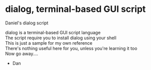 # dialog, terminal-based GUI script
Daniel's dialog script

dialog is a terminal-based GUI script language\
The script require you to install dialog using your shell\
This is just a sample for my own reference\
There's nothing useful here for you, unless you're learning it too\
Now go away....

- Dan
